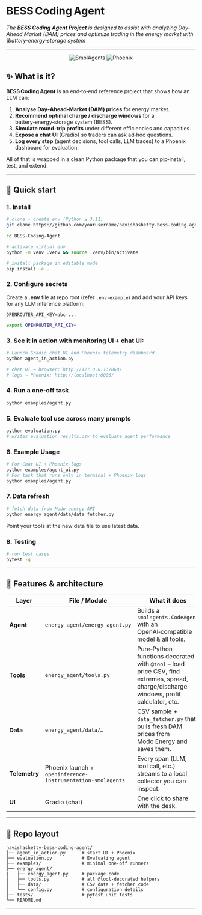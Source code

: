 # BESS Coding Agent

*The **BESS Coding Agent Project** is designed to assist with analyzing Day-Ahead Market (DAM) prices and optimize trading in the energy market with \battery‑energy‑storage system*

---

<div align="center">
  <img src="https://img.shields.io/badge/Built%20with-SmolAgents-blue" alt="SmolAgents" />
  <img src="https://img.shields.io/badge/Telemetry-Arize&nbsp;Phoenix-ff69b4" alt="Phoenix" />
</div>

## ✨ What is it?

**BESS Coding Agent** is an end‑to‑end reference project that shows how an LLM can:

1. **Analyse Day‑Ahead‑Market (DAM) prices** for energy market.
2. **Recommend optimal charge / discharge windows** for a battery‑energy‑storage system (BESS).
3. **Simulate round‑trip profits** under different efficiencies and capacities.
4. **Expose a chat UI** (Gradio) so traders can ask ad‑hoc questions.
5. **Log every step** (agent decisions, tool calls, LLM traces) to a Phoenix dashboard for evaluation.

All of that is wrapped in a clean Python package that you can pip‑install, test, and extend.

---

## 🚀 Quick start

### 1. Install

```bash
# clone + create env (Python ≥ 3.11)
git clone https://github.com/yourusername/navishashetty-bess-coding-agent.git

cd BESS-Coding-Agent

# activate virtual env
python -m venv .venv && source .venv/bin/activate

# install package in editable mode
pip install -e .  
```

### 2. Configure secrets

Create a **.env** file at repo root (refer `.env-example`) and add your API keys for any LLM inference platform:

```
OPENROUTER_API_KEY=abc‑...
```

```bash
export OPENROUTER_API_KEY=
```

### 3. See it in action with monitoring UI + chat UI:

```bash
# Launch Gradio chat UI and Phoenix telemetry dashboard
python agent_in_action.py

# chat UI → browser: http://127.0.0.1:7860/ 
# logs → Phoenix: http://localhost:6006/ 
```

### 4. Run a one‑off task

```bash
python examples/agent.py 
```

### 5. Evaluate tool use across many prompts

```bash
python evaluation.py
# writes evaluation_results.csv to evaluate agent performance  
```

### 6. Example Usage 

```bash
# For Chat UI + Phoenix logs
python examples/agent_ui.py  
# For task that runs only in terminal + Phoenix logs
python examples/agent.py
```

### 7. Data refresh

```bash
# fetch data from Modo energy API 
python energy_agent/data/data_fetcher.py  
```

Point your tools at the new data file to use latest data.

### 8. Testing

```bash
# run test cases
pytest -q 
```

---

## 📖 Features & architecture

| Layer         | File / Module                                               | What it does                                                                                                                            |
| ------------- | ----------------------------------------------------------- | --------------------------------------------------------------------------------------------------------------------------------------- |
| **Agent**     | `energy_agent/energy_agent.py`                              | Builds a `smolagents.CodeAgent` with an OpenAI‑compatible model & all tools.                                                            |
| **Tools**     | `energy_agent/tools.py`                                     | Pure‑Python functions decorated with `@tool` – load price CSV, find extremes, spread, charge/discharge windows, profit calculator, etc. |
| **Data**      | `energy_agent/data/…`                                       | CSV sample + `data_fetcher.py` that pulls fresh DAM prices from Modo Energy and saves them.                                             |
| **Telemetry** | Phoenix launch + `openinference-instrumentation-smolagents` | Every span (LLM, tool call, etc.) streams to a local collector you can inspect.                                                         |
| **UI**        | Gradio (chat)                                               | One click to share with the desk.                                                                                                       |

---

## 📂 Repo layout

```
navishashetty-bess-coding-agent/
├── agent_in_action.py      # start UI + Phoenix
├── evaluation.py           # Evaluating agent
├── examples/               # minimal one‑off runners
├── energy_agent/           
|   ├── energy_agent.py     # package code
│   ├── tools.py            # all @tool‑decorated helpers
│   ├── data/               # CSV data + fetcher code
│   └── config.py           # configuration details
├── tests/                  # pytest unit tests
└── README.md
```

---
